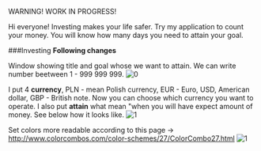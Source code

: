 WARNING! WORK IN PROGRESS!

Hi everyone!
Investing makes your life safer.
Try my application to count your money.
You will know how many days you need to attain your goal.

###Investing
**Following changes**

Window showing title and goal whose we want to attain.
We can write number beetween 1 - 999 999 999.
![0](https://cloud.githubusercontent.com/assets/19840443/17263132/9d2b9782-55df-11e6-8195-f607bac23859.png)


I put 4 **currency**, PLN - mean Polish currency, EUR - Euro, USD, American dollar, GBP - British note.
Now you can choose which currency you want to operate. I also put **attain** what mean "when you will have expect amount of money. See below how it looks like.
![1](https://cloud.githubusercontent.com/assets/19840443/17269666/0c03d2b8-564f-11e6-923f-4e0bf654ebb6.png)


Set colors more readable according to this page -> http://www.colorcombos.com/color-schemes/27/ColorCombo27.html
![1](https://cloud.githubusercontent.com/assets/19840443/17648898/ce782cfe-6225-11e6-9079-a41fbed42c66.png)

